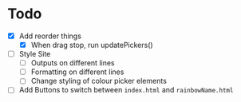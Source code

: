 # Todo

* [X] Add reorder things
  * [X] When drag stop, run updatePickers()
* [ ] Style Site
  * [ ] Outputs on different lines
  * [ ] Formatting on different lines
  * [ ] Change styling of colour picker elements
* [ ] Add Buttons to switch between `index.html` and `rainbowName.html`
